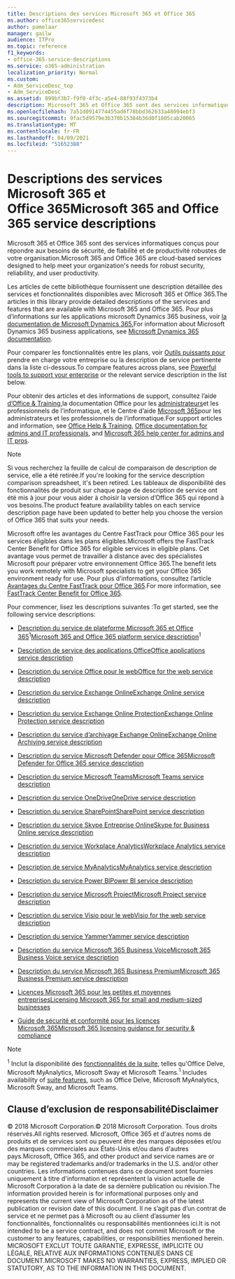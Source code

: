 ```yaml
---
title: Descriptions des services Microsoft 365 et Office 365
ms.author: office365servicedesc
author: pamelaar
manager: gailw
audience: ITPro
ms.topic: reference
f1_keywords:
- office-365-service-descriptions
ms.service: o365-administration
localization_priority: Normal
ms.custom:
- Adm_ServiceDesc_top
- Adm_ServiceDesc
ms.assetid: 899bf3b7-f9f0-4f3c-a5e4-88f93f4373b4
description: Microsoft 365 et Office 365 sont des services informatiques conçus pour répondre aux besoins de sécurité, de fiabilité et de productivité robustes de votre organisation.
ms.openlocfilehash: 7a51d0914774455ad6f78bbd362633a48094ebf3
ms.sourcegitcommit: 9fac5d9579e3b370b15384b36d0f1805cab20065
ms.translationtype: MT
ms.contentlocale: fr-FR
ms.lasthandoff: 04/09/2021
ms.locfileid: "51652388"
---
```

# <a name="microsoft-365-and-office-365-service-descriptions"></a><span data-ttu-id="f3f5f-103">Descriptions des services Microsoft 365 et Office 365</span><span class="sxs-lookup"><span data-stu-id="f3f5f-103">Microsoft 365 and Office 365 service descriptions</span></span> 

<span data-ttu-id="f3f5f-104">Microsoft 365 et Office 365 sont des services informatiques conçus pour répondre aux besoins de sécurité, de fiabilité et de productivité robustes de votre organisation.</span><span class="sxs-lookup"><span data-stu-id="f3f5f-104">Microsoft 365 and Office 365 are cloud-based services designed to help meet your organization's needs for robust security, reliability, and user productivity.</span></span> 
  
<span data-ttu-id="f3f5f-105">Les articles de cette bibliothèque fournissent une description détaillée des services et fonctionnalités disponibles avec Microsoft 365 et Office 365.</span><span class="sxs-lookup"><span data-stu-id="f3f5f-105">The articles in this library provide detailed descriptions of the services and features that are available with Microsoft 365 and Office 365.</span></span> <span data-ttu-id="f3f5f-106">Pour plus d’informations sur les applications microsoft Dynamics 365 business, voir [la documentation de Microsoft Dynamics 365.](/dynamics365/)</span><span class="sxs-lookup"><span data-stu-id="f3f5f-106">For information about Microsoft Dynamics 365 business applications, see [Microsoft Dynamics 365 documentation](/dynamics365/).</span></span>

<span data-ttu-id="f3f5f-107">Pour comparer les fonctionnalités entre les plans, voir [Outils puissants pour](https://go.microsoft.com/fwlink/?LinkID=799177&amp;clcid=0x409) prendre en charge votre entreprise ou la description de service pertinente dans la liste ci-dessous.</span><span class="sxs-lookup"><span data-stu-id="f3f5f-107">To compare features across plans, see [Powerful tools to support your enterprise](https://go.microsoft.com/fwlink/?LinkID=799177&amp;clcid=0x409) or the relevant service description in the list below.</span></span> 
  
<span data-ttu-id="f3f5f-108">Pour obtenir des articles et des informations de support, consultez l’aide [d’Office & Training,](https://support.office.com/)la documentation Office pour les [administrateurs](/office/)et les professionnels de l’informatique, et le Centre d’aide [Microsoft 365](/microsoft-365/)pour les administrateurs et les professionnels de l’informatique.</span><span class="sxs-lookup"><span data-stu-id="f3f5f-108">For support articles and information, see [Office Help & Training](https://support.office.com/), [Office documentation for admins and IT professionals](/office/), and [Microsoft 365 help center for admins and IT pros](/microsoft-365/).</span></span>
  
> [!NOTE]
> <span data-ttu-id="f3f5f-109">Si vous recherchez la feuille de calcul de comparaison de description de service, elle a été retirée.</span><span class="sxs-lookup"><span data-stu-id="f3f5f-109">If you're looking for the service description comparison spreadsheet, it's been retired.</span></span> <span data-ttu-id="f3f5f-110">Les tableaux de disponibilité des fonctionnalités de produit sur chaque page de description de service ont été mis à jour pour vous aider à choisir la version d’Office 365 qui répond à vos besoins.</span><span class="sxs-lookup"><span data-stu-id="f3f5f-110">The product feature availability tables on each service description page have been updated to better help you choose the version of Office 365 that suits your needs.</span></span> 
  
<span data-ttu-id="f3f5f-111">Microsoft offre les avantages du Centre FastTrack pour Office 365 pour les services éligibles dans les plans éligibles.</span><span class="sxs-lookup"><span data-stu-id="f3f5f-111">Microsoft offers the FastTrack Center Benefit for Office 365 for eligible services in eligible plans.</span></span> <span data-ttu-id="f3f5f-112">Cet avantage vous permet de travailler à distance avec des spécialistes Microsoft pour préparer votre environnement Office 365.</span><span class="sxs-lookup"><span data-stu-id="f3f5f-112">The benefit lets you work remotely with Microsoft specialists to get your Office 365 environment ready for use.</span></span> <span data-ttu-id="f3f5f-113">Pour plus d’informations, consultez l’article [Avantages du Centre FastTrack pour Office 365](/fasttrack/O365-fasttrack-benefit-for-office-365).</span><span class="sxs-lookup"><span data-stu-id="f3f5f-113">For more information, see [FastTrack Center Benefit for Office 365](/fasttrack/O365-fasttrack-benefit-for-office-365).</span></span>
  
<span data-ttu-id="f3f5f-114">Pour commencer, lisez les descriptions suivantes :</span><span class="sxs-lookup"><span data-stu-id="f3f5f-114">To get started, see the following service descriptions:</span></span>
  
- <span data-ttu-id="f3f5f-115">[Description du service de plateforme Microsoft 365 et Office 365](office-365-platform-service-description/office-365-platform-service-description.md)<sup>1</sup></span><span class="sxs-lookup"><span data-stu-id="f3f5f-115">[Microsoft 365 and Office 365 platform service description](office-365-platform-service-description/office-365-platform-service-description.md)<sup>1</sup></span></span>

- [<span data-ttu-id="f3f5f-116">Description de service des applications Office</span><span class="sxs-lookup"><span data-stu-id="f3f5f-116">Office applications service description</span></span>](office-applications-service-description/office-applications-service-description.md)

- [<span data-ttu-id="f3f5f-117">Description du service Office pour le web</span><span class="sxs-lookup"><span data-stu-id="f3f5f-117">Office for the web service description</span></span>](office-online-service-description/office-online-service-description.md)

- [<span data-ttu-id="f3f5f-118">Description du service Exchange Online</span><span class="sxs-lookup"><span data-stu-id="f3f5f-118">Exchange Online service description</span></span>](exchange-online-service-description/exchange-online-service-description.md)

- [<span data-ttu-id="f3f5f-119">Description du service Exchange Online Protection</span><span class="sxs-lookup"><span data-stu-id="f3f5f-119">Exchange Online Protection service description</span></span>](exchange-online-protection-service-description/exchange-online-protection-service-description.md)

- [<span data-ttu-id="f3f5f-120">Description du service d’archivage Exchange Online</span><span class="sxs-lookup"><span data-stu-id="f3f5f-120">Exchange Online Archiving service description</span></span>](exchange-online-archiving-service-description/exchange-online-archiving-service-description.md)

- [<span data-ttu-id="f3f5f-121">Description du service Microsoft Defender pour Office 365</span><span class="sxs-lookup"><span data-stu-id="f3f5f-121">Microsoft Defender for Office 365 service description</span></span>](office-365-advanced-threat-protection-service-description.md)

- [<span data-ttu-id="f3f5f-122">Description du service Microsoft Teams</span><span class="sxs-lookup"><span data-stu-id="f3f5f-122">Microsoft Teams service description</span></span>](teams-service-description.md)

- [<span data-ttu-id="f3f5f-123">Description du service OneDrive</span><span class="sxs-lookup"><span data-stu-id="f3f5f-123">OneDrive service description</span></span>](onedrive-for-business-service-description.md)

- [<span data-ttu-id="f3f5f-124">Description du service SharePoint</span><span class="sxs-lookup"><span data-stu-id="f3f5f-124">SharePoint service description</span></span>](sharepoint-online-service-description/sharepoint-online-service-description.md)

- [<span data-ttu-id="f3f5f-125">Description du service Skype Entreprise Online</span><span class="sxs-lookup"><span data-stu-id="f3f5f-125">Skype for Business Online service description</span></span>](skype-for-business-online-service-description/skype-for-business-online-service-description.md)

- [<span data-ttu-id="f3f5f-126">Description du service Workplace Analytics</span><span class="sxs-lookup"><span data-stu-id="f3f5f-126">Workplace Analytics service description</span></span>](workplace-analytics-service-description.md)

- [<span data-ttu-id="f3f5f-127">Description de service MyAnalytics</span><span class="sxs-lookup"><span data-stu-id="f3f5f-127">MyAnalytics service description</span></span>](mya-service-description.md)

- [<span data-ttu-id="f3f5f-128">Description du service Power BI</span><span class="sxs-lookup"><span data-stu-id="f3f5f-128">Power BI service description</span></span>](power-bi-service-description.md)

- [<span data-ttu-id="f3f5f-129">Description du service Microsoft Project</span><span class="sxs-lookup"><span data-stu-id="f3f5f-129">Microsoft Project service description</span></span>](project-online-service-description/project-online-service-description.md)

- [<span data-ttu-id="f3f5f-130">Description du service Visio pour le web</span><span class="sxs-lookup"><span data-stu-id="f3f5f-130">Visio for the web service description</span></span>](visio-online-service-description/visio-online-service-description.md)

- [<span data-ttu-id="f3f5f-131">Description du service Yammer</span><span class="sxs-lookup"><span data-stu-id="f3f5f-131">Yammer service description</span></span>](yammer-service-description/yammer-service-description.md)

- [<span data-ttu-id="f3f5f-132">Description du service Microsoft 365 Business Voice</span><span class="sxs-lookup"><span data-stu-id="f3f5f-132">Microsoft 365 Business Voice service description</span></span>](microsoft-365-business-voice-service-description.md)

- [<span data-ttu-id="f3f5f-133">Description du service Microsoft 365 Business Premium</span><span class="sxs-lookup"><span data-stu-id="f3f5f-133">Microsoft 365 Business Premium service description</span></span>](microsoft-365-service-descriptions/microsoft-365-business-service-description.md)

- [<span data-ttu-id="f3f5f-134">Licences Microsoft 365 pour les petites et moyennes entreprises</span><span class="sxs-lookup"><span data-stu-id="f3f5f-134">Licensing Microsoft 365 for small and medium-sized businesses</span></span>](microsoft-365-service-descriptions/licensing-microsoft-365-in-smb.md)

- [<span data-ttu-id="f3f5f-135">Guide de sécurité et conformité pour les licences Microsoft 365</span><span class="sxs-lookup"><span data-stu-id="f3f5f-135">Microsoft 365 licensing guidance for security & compliance</span></span>](microsoft-365-service-descriptions/microsoft-365-tenantlevel-services-licensing-guidance/microsoft-365-security-compliance-licensing-guidance.md)


> [!NOTE]
> <span data-ttu-id="f3f5f-136"><sup>1</sup> Inclut la disponibilité des [fonctionnalités de la suite](./office-365-platform-service-description/office-365-suite-features.md), telles qu'Office Delve, Microsoft MyAnalytics, Microsoft Sway et Microsoft Teams.</span><span class="sxs-lookup"><span data-stu-id="f3f5f-136"><sup>1</sup> Includes availability of [suite features](./office-365-platform-service-description/office-365-suite-features.md), such as Office Delve, Microsoft MyAnalytics, Microsoft Sway, and Microsoft Teams.</span></span>
  
## <a name="disclaimer"></a><span data-ttu-id="f3f5f-137">Clause d’exclusion de responsabilité</span><span class="sxs-lookup"><span data-stu-id="f3f5f-137">Disclaimer</span></span>

<span data-ttu-id="f3f5f-138">&copy; 2018 Microsoft Corporation.</span><span class="sxs-lookup"><span data-stu-id="f3f5f-138">&copy; 2018 Microsoft Corporation.</span></span> <span data-ttu-id="f3f5f-139">Tous droits réservés.</span><span class="sxs-lookup"><span data-stu-id="f3f5f-139">All rights reserved.</span></span> <span data-ttu-id="f3f5f-140">Microsoft, Office 365 et d'autres noms de produits et de services sont ou peuvent être des marques déposées et/ou des marques commerciales aux États-Unis et/ou dans d'autres pays.</span><span class="sxs-lookup"><span data-stu-id="f3f5f-140">Microsoft, Office 365, and other product and service names are or may be registered trademarks and/or trademarks in the U.S. and/or other countries.</span></span> <span data-ttu-id="f3f5f-141">Les informations contenues dans ce document sont fournies uniquement à titre d'information et représentent la vision actuelle de Microsoft Corporation à la date de sa dernière publication ou révision.</span><span class="sxs-lookup"><span data-stu-id="f3f5f-141">The information provided herein is for informational purposes only and represents the current view of Microsoft Corporation as of the latest publication or revision date of this document.</span></span> <span data-ttu-id="f3f5f-142">Il ne s’agit pas d’un contrat de service et ne permet pas à Microsoft ou au client d’assumer les fonctionnalités, fonctionnalités ou responsabilités mentionnées ici.</span><span class="sxs-lookup"><span data-stu-id="f3f5f-142">It is not intended to be a service contract, and does not commit Microsoft or the customer to any features, capabilities, or responsibilities mentioned herein.</span></span> <span data-ttu-id="f3f5f-143">MICROSOFT EXCLUT TOUTE GARANTIE, EXPRESSE, IMPLICITE OU LÉGALE, RELATIVE AUX INFORMATIONS CONTENUES DANS CE DOCUMENT.</span><span class="sxs-lookup"><span data-stu-id="f3f5f-143">MICROSOFT MAKES NO WARRANTIES, EXPRESS, IMPLIED OR STATUTORY, AS TO THE INFORMATION IN THIS DOCUMENT.</span></span>
